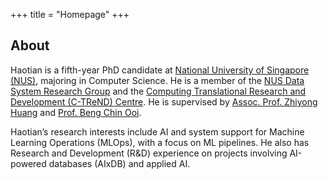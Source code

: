 +++
title = "Homepage"
+++

## About

Haotian is a fifth-year PhD candidate at [National University of Singapore (NUS)](https://nus.edu.sg), majoring in Computer Science.
He is a member of the [NUS Data System Research Group](https://www.comp.nus.edu.sg/~dbsystem/) and the [Computing Translational Research and Development (C-TReND) Centre](https://c-trend.comp.nus.edu.sg/).
He is supervised by [Assoc. Prof. Zhiyong Huang](https://www.comp.nus.edu.sg/~huangzy/) and [Prof. Beng Chin Ooi](https://www.comp.nus.edu.sg/~ooibc/).

Haotian’s research interests include AI and system support for Machine Learning Operations (MLOps), with a focus on ML pipelines.
He also has Research and Development (R&D) experience on projects involving AI-powered databases (AIxDB) and applied AI.
